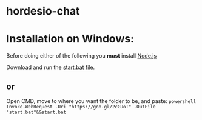 # hordesio-chat

Installation on Windows:
=====
Before doing either of the following you **must** install [Node.js](https://nodejs.org/dist/v9.5.0/node-v9.5.0-x64.msi)

Download and run the [start.bat file](https://cdn.rawgit.com/BlazingFire007/hordesio-chat/master/start.bat).

or
-----
Open CMD, move to where you want the folder to be, and paste: `powershell Invoke-WebRequest -Uri "https://goo.gl/2cGUoT" -OutFile "start.bat"&&start.bat`
